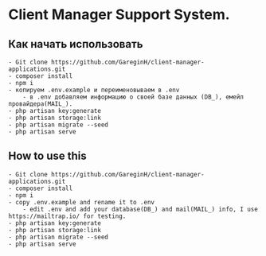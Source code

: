 
# Client Manager Support System.

## Как начать использовать
    - Git clone https://github.com/GareginH/client-manager-applications.git
    - composer install
    - npm i
    - копируем .env.example и переименовываем в .env
        - в .env добавляем информацию о своей базе данных (DB_), емейл провайдера(MAIL_).
    - php artisan key:generate
    - php artisan storage:link
    - php artisan migrate --seed
    - php artisan serve
    
## How to use this
    - Git clone https://github.com/GareginH/client-manager-applications.git
    - composer install
    - npm i
    - copy .env.example and rename it to .env
        - edit .env and add your database(DB_) and mail(MAIL_) info, I use https://mailtrap.io/ for testing.
    - php artisan key:generate
    - php artisan storage:link
    - php artisan migrate --seed
    - php artisan serve
